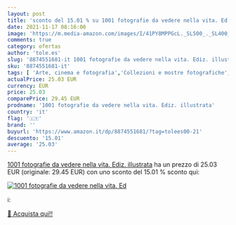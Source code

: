 ```yaml
---
layout: post
title: 'sconto del 15.01 % su 1001 fotografie da vedere nella vita. Ed  '
date: 2021-11-17 08:16:00
image: 'https://m.media-amazon.com/images/I/41PY8MPPGcL._SL500_._SL400_.jpg'
comments: true
category: ofertas
author: 'tole.es'
slug: '8874551681-it 1001 fotografie da vedere nella vita. Ediz. illustrata'
sku: '8874551681-it'
tags: [ 'Arte, cinema e fotografia','Collezioni e mostre fotografiche','Fotografia','Libri', ]
actualPrice: 25.03 EUR
currency: EUR
price: 25.03
comparePrice: 29.45 EUR
prodname: '1001 fotografie da vedere nella vita. Ediz. illustrata'
country: 'it'
flag: '🇮🇹'
brand: ''
buyurl: 'https://www.amazon.it/dp/8874551681/?tag=tolees00-21'
descuento: '15.01'
average: '25.03'
---
```


[1001 fotografie da vedere nella vita. Ediz. illustrata](https://www.amazon.it/dp/8874551681/?tag=tolees00-21) ha un prezzo di 25.03 EUR (originale: 29.45 EUR) con uno sconto del 15.01 % sconto qui:

[![1001 fotografie da vedere nella vita. Ed](https://m.media-amazon.com/images/I/41PY8MPPGcL._SL500_._SL400_.jpg)](https://www.amazon.it/dp/8874551681/?tag=tolees00-21)

ℹ️:


[🛒 Acquista qui!!](https://www.amazon.it/dp/8874551681/?tag=tolees00-21)
